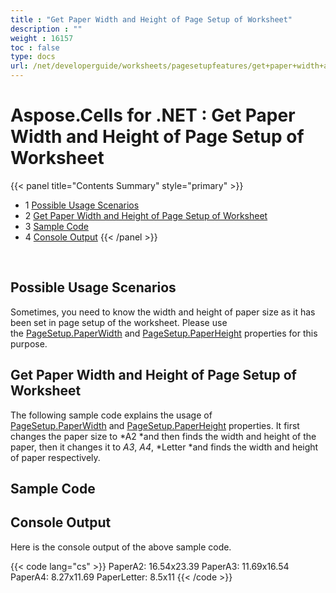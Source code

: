 ```yaml
---
title : "Get Paper Width and Height of Page Setup of Worksheet" 
description : "" 
weight : 16157 
toc : false
type: docs
url: /net/developerguide/worksheets/pagesetupfeatures/get+paper+width+and+height+of+page+setup+of+worksheet/
---
```


# Aspose.Cells for .NET : Get Paper Width and Height of Page Setup of Worksheet


{{< panel title="Contents Summary" style="primary" >}}
*   1 [Possible Usage Scenarios](#possible-usage-scenarios)
*   2 [Get Paper Width and Height of Page Setup of Worksheet](#get-paper-width-and-height-of-page-setup-of-worksheet)
*   3 [Sample Code](#sample-code)
*   4 [Console Output](#console-output)
{{< /panel >}}
 

 

## Possible Usage Scenarios

Sometimes, you need to know the width and height of paper size as it has been set in page setup of the worksheet. Please use the [PageSetup.PaperWidth](https://apireference.aspose.com/net/cells/aspose.cells/pagesetup/properties/paperwidth) and [PageSetup.PaperHeight](https://apireference.aspose.com/net/cells/aspose.cells/pagesetup/properties/paperheight) properties for this purpose.

## Get Paper Width and Height of Page Setup of Worksheet

The following sample code explains the usage of [PageSetup.PaperWidth](https://apireference.aspose.com/net/cells/aspose.cells/pagesetup/properties/paperwidth) and [PageSetup.PaperHeight](https://apireference.aspose.com/net/cells/aspose.cells/pagesetup/properties/paperheight) properties. It first changes the paper size to *A2 *and then finds the width and height of the paper, then it changes it to *A3*, *A4*, *Letter *and finds the width and height of paper respectively.

## Sample Code

## Console Output

Here is the console output of the above sample code.

{{< code lang="cs" >}}
PaperA2: 16.54x23.39
PaperA3: 11.69x16.54
PaperA4: 8.27x11.69
PaperLetter: 8.5x11
{{< /code >}}

